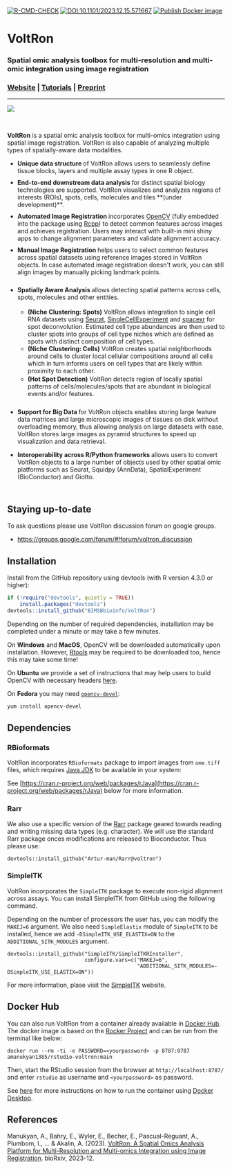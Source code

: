 [![R-CMD-CHECK](https://github.com/BIMSBbioinfo/VoltRon/actions/workflows/check.yml/badge.svg)](https://github.com/BIMSBbioinfo/VoltRon/actions/workflows/check.yml)
[![DOI:10.1101/2023.12.15.571667](https://zenodo.org/badge/DOI/10.1101/2023.12.15.571667-x.svg)](https://doi.org/10.1101/2023.12.15.571667)
[![Publish Docker image](https://github.com/BIMSBbioinfo/VoltRon/actions/workflows/docker.yml/badge.svg)](https://github.com/BIMSBbioinfo/VoltRon/actions/workflows/docker.yml)

# VoltRon

### Spatial omic analysis toolbox for multi-resolution and multi-omic integration using image registration

### [Website](https://bioinformatics.mdc-berlin.de/VoltRon/) | [Tutorials](https://bioinformatics.mdc-berlin.de/VoltRon/tutorials.html) | [Preprint](https://www.biorxiv.org/content/10.1101/2023.12.15.571667v1)

-----

![](https://bimsbstatic.mdc-berlin.de/landthaler/VoltRon/Package/images/voltron_framework_box_io.png)

<br>

**VoltRon**  is a spatial omic analysis toolbox for multi-omics integration using spatial image registration. VoltRon is also capable of analyzing multiple types of spatially-aware data modalities.
   
   <ul class="maintext2">
    <li style="padding-bottom: 10px">
      <strong> Unique data structure </strong> of VoltRon allows users to seamlessly define tissue blocks, layers and multiple assay types in one R object.
    </li>
    <li style="padding-bottom: 10px">
      <strong> End-to-end downstream data analysis </strong> for distinct spatial biology technologies are supported. VoltRon visualizes and analyzes regions of interests (ROIs), spots, cells, molecules and tiles **(under development)**.
    </li>
    <li style="padding-bottom: 10px">
      <strong> Automated Image Registration </strong> incorporates <a href="https://opencv.org/">OpenCV</a> (fully embedded into the package using <a href="https://www.rcpp.org/">Rcpp</a>) to detect common features across images and achieves registration. Users may interact with built-in mini shiny apps to change alignment parameters and validate alignment accuracy.
    </li>
    <li style="padding-bottom: 10px">
      <strong> Manual Image Registration </strong> helps users to select common features across spatial datasets using reference images stored in VoltRon objects. In case automated image registration doesn't work, you can still align images by manually picking landmark points.
    </li>
    <li style="padding-bottom: 10px">
    <p style="padding-bottom: 3px"> <strong> Spatially Aware Analysis </strong> allows detecting spatial patterns across cells, spots, molecules and other entities. </p>
    <ul class="maintext3">
      <li style="padding-bottom: 10px padding-top: 10px">
      <strong>(Niche Clustering: Spots)</strong> VoltRon allows integration to single cell RNA datasets using <a href="https://satijalab.org/seurat/">Seurat</a>, <a href="https://www.bioconductor.org/packages/release/bioc/vignettes/SingleCellExperiment/inst/doc/intro.html">SingleCellExperiment</a> and <a href="https://github.com/dmcable/spacexr">spacexr</a> for spot deconvolution. Estimated cell type abundances are then used to cluster spots into groups of cell type niches which are defined as spots with distinct composition of cell types.
      </li>
      <li style="padding-bottom: 2px">
      <strong>(Niche Clustering: Cells)</strong> VoltRon creates spatial neighborhoods around cells to cluster local cellular compositions around all cells which in turn informs users on cell types that are likely within proximity to each other.
      </li>
      <li style="padding-bottom: 1px">
      <strong>(Hot Spot Detection)</strong> VoltRon detects region of locally spatial patterns of cells/molecules/spots that are abundant in biological events and/or features.
      </li>
    </ul>  
    </li>
    <li>
    <p> <strong> Support for Big Data </strong> for VoltRon objects enables storing large feature data matrices and large microscopic images of tissues on disk without overloading memory, thus allowing analysis on large datasets with ease. VoltRon stores large images as pyramid structures to speed up visualization and data retrieval. </p>
    </li>
    <li style="padding-bottom: 10px">
    <p> <strong> Interoperability across R/Python frameworks </strong> allows users to convert VoltRon objects to a large number of objects used by other spatial omic platforms such as Seurat, Squidpy (AnnData), SpatialExperiment (BioConductor) and Giotto. </p>
    </li>
  </ul>

## Staying up-to-date

To ask questions please use VoltRon discussion forum on google groups.

- https://groups.google.com/forum/#!forum/voltron_discussion

## Installation

Install from the GitHub repository using devtools (with R version 4.3.0 or higher):

``` r
if (!require("devtools", quietly = TRUE))
    install.packages("devtools")
devtools::install_github("BIMSBbioinfo/VoltRon")
```

Depending on the number of required dependencies, installation may be completed under a minute or may take a few minutes. 

On **Windows** and **MacOS**, OpenCV will be downloaded automatically upon installation. However, [Rtools](https://cran.r-project.org/bin/windows/Rtools/rtools43/rtools.html) may be required to be downloaded too, hence this may take some time!

On **Ubuntu** we provide a set of instructions that may help users to build OpenCV with necessary headers [here](https://github.com/BIMSBbioinfo/VoltRon/blob/main/inst/extdata/install_ubuntu.md).

On **Fedora** you may need [`opencv-devel`](https://src.fedoraproject.org/rpms/opencv):

```sh
yum install opencv-devel
```

## Dependencies

### RBioformats

VoltRon incorporates `RBioformats` package to import images from `ome.tiff` files, which requires [Java JDK](https://www.oracle.com/java/technologies/downloads/?er=221886) to be available in your system:

See [https://cran.r-project.org/web/packages/rJava](https://cran.r-project.org/web/packages/rJava) below for more information.

### Rarr

We also use a specific version of the [Rarr]() package geared towards reading and writing missing data types (e.g. character). 
We will use the standard Rarr package onces modifications are released to Bioconductor. Thus please use: 

```
devtools::install_github("Artur-man/Rarr@voltron")
```

### SimpleITK

VoltRon incorporates the `SimpleITK` package to execute non-rigid alignment across assays. You can install SimpleITK from GitHub using the following command.

Depending on the number of processors the user has, you can modify the `MAKEJ=6` argument. We also need `SimpleElastix` module of `SimpleITK` to be installed, 
hence we add `-DSimpleITK_USE_ELASTIX=ON` to the `ADDITIONAL_SITK_MODULES` argument.

```
devtools::install_github("SimpleITK/SimpleITKRInstaller", 
                         configure.vars=c("MAKEJ=6", 
                                          "ADDITIONAL_SITK_MODULES=-DSimpleITK_USE_ELASTIX=ON"))
```

For more information, plase visit the [SimpleITK](https://simpleitk.readthedocs.io/en/v2.5.0/about.html) website.

## Docker Hub

You can also run VoltRon from a container already available in [Docker Hub](https://hub.docker.com/repository/docker/amanukyan1385/rstudio-voltron/general). The docker image is based on the [Rocker Project](https://rocker-project.org/) and can be run from the terminal like below: 

```
docker run --rm -ti -e PASSWORD=<yourpassword> -p 8787:8787 amanukyan1385/rstudio-voltron:main
```

Then, start the RStudio session from the browser at `http://localhost:8787/` and enter `rstudio` as username and `<yourpassword>` as password. 

See [here](https://github.com/BIMSBbioinfo/VoltRon/blob/main/inst/extdata/docker_desktop_instructions.md) for more instructions on how to run the container using [Docker Desktop](https://www.docker.com/products/docker-desktop/).

## References

Manukyan, A., Bahry, E., Wyler, E., Becher, E., Pascual-Reguant, A., Plumbom, I., ... & Akalin, A. (2023). [VoltRon: A Spatial Omics Analysis Platform for Multi-Resolution and Multi-omics Integration using Image Registration](https://www.biorxiv.org/content/10.1101/2023.12.15.571667v1). bioRxiv, 2023-12.

